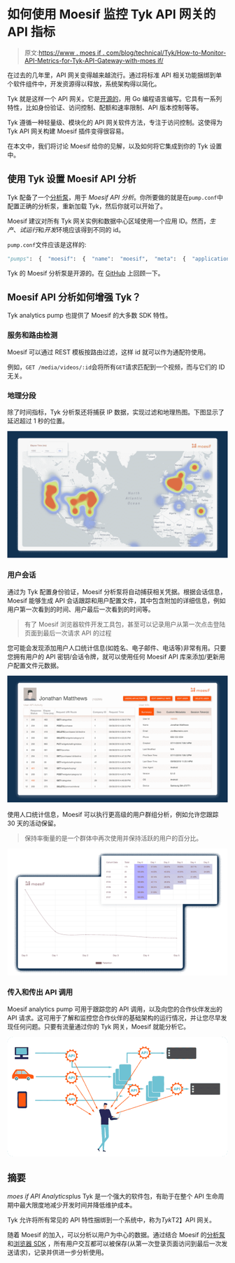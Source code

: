 # 如何使用 Moesif 监控 Tyk API 网关的 API 指标

> 原文:[https://www . moes if . com/blog/technical/Tyk/How-to-Monitor-API-Metrics-for-Tyk-API-Gateway-with-moes if/](https://www.moesif.com/blog/technical/tyk/How-to-Monitor-API-Metrics-for-Tyk-API-Gateway-with-Moesif/)

在过去的几年里，API 网关变得越来越流行。通过将标准 API 相关功能捆绑到单个软件组件中，开发资源得以释放，系统架构得以简化。

Tyk 就是这样一个 API 网关。它是[开源的](https://github.com/TykTechnologies/tyk)，用 Go 编程语言编写。它具有一系列特性，比如身份验证、访问控制、配额和速率限制、API 版本控制等等。

Tyk 遵循一种轻量级、模块化的 API 网关软件方法，专注于访问控制。这使得为 Tyk API 网关构建 Moesif 插件变得很容易。

在本文中，我们将讨论 Moesif 给你的见解，以及如何将它集成到你的 Tyk 设置中。

## 使用 Tyk 设置 Moesif API 分析

Tyk 配备了一个[分析泵](https://tyk.io/docs/getting-started/tyk-components/pump/)，用于 *Moesif API 分析*。你所要做的就是在`pump.conf`中配置正确的分析泵，重新加载 Tyk，然后你就可以开始了。

Moesif 建议对所有 Tyk 网关实例和数据中心区域使用一个应用 ID。然而，*生产*、*试运行*和*开发*环境应该得到不同的 id。

`pump.conf`文件应该是这样的:

```py
"pumps":  {  "moesif":  {  "name":  "moesif",  "meta":  {  "application_id":  "Your Moesif Application Id"  }  },  } 
```

Tyk 的 Moesif 分析泵是开源的。在 [GitHub](https://github.com/TykTechnologies/tyk-pump/blob/master/pumps/moesif.go) 上回顾一下。

## Moesif API 分析如何增强 Tyk？

Tyk analytics pump 也提供了 Moesif 的大多数 SDK 特性。

### 服务和路由检测

Moesif 可以通过 REST 模板按路由过滤，这样 id 就可以作为通配符使用。

例如，`GET /media/videos/:id`会将所有`GET`请求匹配到一个视频，而与它们的 ID 无关。

### 地理分段

除了时间指标，Tyk 分析泵还将捕获 IP 数据，实现过滤和地理热图。下图显示了延迟超过 1 秒的位置。

![Geo heatmap](img/09c9dc8d1439e9f9e59237ab3569db9a.png)

### 用户会话

通过为 Tyk 配置身份验证，Moesif 分析泵将自动捕获相关凭据。根据会话信息，Moesif 能够生成 API 会话跟踪和用户配置文件，其中包含附加的详细信息，例如用户第一次看到的时间、用户最后一次看到的时间等。

> 有了 Moesif 浏览器软件开发工具包，甚至可以记录用户从第一次点击登陆页面到最后一次请求 API 的过程

您可能会发现添加用户人口统计信息(如姓名、电子邮件、电话等)非常有用。只要您拥有用户的 API 密钥/会话令牌，就可以使用任何 Moesif API 库来添加/更新用户配置文件元数据。

![User Dashboard](img/c145f43ec6192e420990fcffad4cae9a.png)

使用人口统计信息，Moesif 可以执行更高级的用户群组分析，例如允许您跟踪 30 天的活动保留。

> 保持率衡量的是一个群体中再次使用并保持活跃的用户的百分比。

![Cohort Analysis](img/dd9a656274d3461c78ec70a18cbf994c.png)

### 传入和传出 API 调用

Moesif analytics pump 可用于跟踪您的 API 调用，以及向您的合作伙伴发出的 API 请求。这可用于了解和监控您合作伙伴的基础架构的运行情况，并让您尽早发现任何问题。只要有流量通过你的 Tyk 网关，Moesif 就能分析它。

![API Calls](img/7f0a7c2f06b22a4065b91df7bcdc52c9.png)

## 摘要

*moes if API Analytics*plus Tyk 是一个强大的软件包，有助于在整个 API 生命周期中最大限度地减少开发时间并降低维护成本。

Tyk 允许将所有常见的 API 特性捆绑到一个系统中，称为*Tyk*T2】API 网关。

随着 Moesif 的加入，可以分析以用户为中心的数据。通过结合 Moesif 的[分析泵](https://www.moesif.com/implementation/log-http-calls-from-tyk-api-gateway?useCase=incoming)和[浏览器 SDK](https://www.moesif.com/implementation?useCase=outgoing) ，所有用户交互都可以被保存(从第一次登录页面访问到最后一次发送请求)，记录并供进一步分析使用。